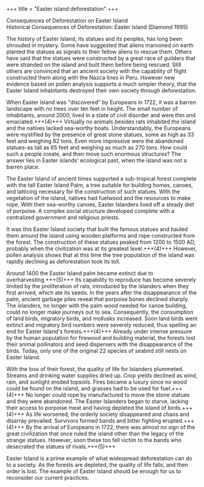 +++
title = "Easter island deforestation"
+++

Consequences of Deforestation on Easter Island  
Historical Consequences of Deforestation: Easter Island (Diamond 1995)

The history of Easter Island, its statues and its peoples, has long been shrouded in mystery. Some have suggested that aliens marooned on earth planted the statues as signals to their fellow aliens to rescue them. Others have said that the statues were constructed by a great race of guilders that were stranded on the island and built them before being rescued. Still others are convinced that an ancient society with the capability of flight constructed them along with the Nazca lines in Peru. However new evidence based on pollen analysis supports a much simpler theory, that the Easter Island inhabitants destroyed their own society through deforestation.

When Easter Island was "discovered" by Europeans in 1722, it was a barren landscape with no trees over ten feet in height. The small number of inhabitants, around 2000, lived in a state of civil disorder and were thin and emaciated.+++(4)+++ Virtually no animals besides rats inhabited the island and the natives lacked sea-worthy boats. Understandably, the Europeans were mystified by the presence of great stone statues, some as high as 33 feet and weighing 82 tons. Even more impressive were the abandoned statues-as tall as 65 feet and weighing as much as 270 tons. How could such a people create, and then move such enormous structures? The answer lies in Easter islands' ecological past, when the island was not a barren place.

The Easter Island of ancient times supported a sub-tropical forest complete with the tall Easter Island Palm, a tree suitable for building homes, canoes, and latticing necessary for the construction of such statues. With the vegetation of the island, natives had fuelwood and the resources to make rope. With their sea-worthy canoes, Easter Islanders lived off a steady diet of porpoise. A complex social structure developed complete with a centralized government and religious priests.

It was this Easter Island society that built the famous statues and hauled them around the island using wooden platforms and rope constructed from the forest. The construction of these statues peaked from 1200 to 1500 AD, probably when the civilization was at its greatest level.+++(4)+++ However, pollen analysis shows that at this time the tree population of the island was rapidly declining as deforestation took its toll.

Around 1400 the Easter Island palm became extinct due to overharvesting.+++(5)+++ Its capability to reproduce has become severely limited by the proliferation of rats, introduced by the islanders when they first arrived, which ate its seeds. In the years after the disappearance of the palm, ancient garbage piles reveal that porpoise bones declined sharply. The islanders, no longer with the palm wood needed for canoe building, could no longer make journeys out to sea. Consequently, the consumption of land birds, migratory birds, and mollusks increased. Soon land birds went extinct and migratory bird numbers were severely reduced, thus spelling an end for Easter Island's forests.+++(4)+++ Already under intense pressure by the human population for firewood and building material, the forests lost their animal pollinators and seed dispersers with the disappearance of the birds. Today, only one of the original 22 species of seabird still nests on Easter Island.

With the loss of their forest, the quality of life for Islanders plummeted. Streams and drinking water supplies dried up. Crop yields declined as wind, rain, and sunlight eroded topsoils. Fires became a luxury since no wood could be found on the island, and grasses had to be used for fuel.+++(4)+++ No longer could rope by manufactured to move the stone statues and they were abandoned. The Easter Islanders began to starve, lacking their access to porpoise meat and having depleted the island of birds.+++(4)+++ As life worsened, the orderly society disappeared and chaos and disarray prevailed. Survivors formed bands and bitter fighting erupted.+++(4)+++ By the arrival of Europeans in 1722, there was almost no sign of the great civilization that once ruled the island other than the legacy of the strange statues. However, soon these too fell victim to the bands who desecrated the statues of rivals.+++(5)+++

Easter Island is a prime example of what widespread deforestation can do to a society. As the forests are depleted, the quality of life falls, and then order is lost. The example of Easter Island should be enough for us to reconsider our current practices.